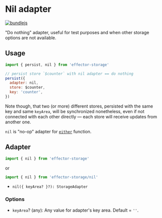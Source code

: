 # Nil adapter

[![bundlejs](https://deno.bundlejs.com/badge?q=effector-storage&treeshake=[{persist,nil}]&config={%22esbuild%22:{%22external%22:[%22effector%22]}})](https://bundlejs.com/?q=effector-storage&treeshake=%5B%7Bpersist%2Cnil%7D%5D&config=%7B%22esbuild%22%3A%7B%22external%22%3A%5B%22effector%22%5D%7D%7D)

"Do nothing" adapter, useful for test purposes and when other storage options are not available.

## Usage

```javascript
import { persist, nil } from 'effector-storage'

// persist store `$counter` with nil adapter == do nothing
persist({
  adapter: nil,
  store: $counter,
  key: 'counter',
})
```

Note though, that two (or more) different stores, persisted with the same key and same `keyArea`, will be synchronized nonetheless, even if not connected with each other directly — each store will receive updates from another one.

`nil` is "no-op" adapter for [`either`](../tools/README.md#either) function.

## Adapter

```javascript
import { nil } from 'effector-storage'
```

or

```javascript
import { nil } from 'effector-storage/nil'
```

- `nil({ keyArea? }?): StorageAdapter`

### Options

- `keyArea`? (any): Any value for adapter's key area. Default = `''`.
